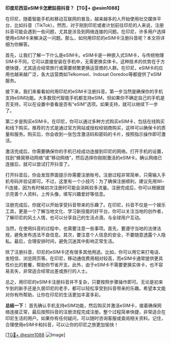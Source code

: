 **印度尼西亚eSIM卡怎麽註冊抖音？【TG💪+ @esim1088】**

在印尼，随着智能手机和移动互联网的普及，越来越多的人开始使用社交媒体平台，比如抖音（TikTok）。然而，对于刚到印尼或者计划前往印尼的人来说，注册抖音可能会遇到一些问题，尤其是涉及到网络连接的问题。在印尼，许多用户选择使用eSIM卡来解决这一问题。那么，如何用印尼的eSIM卡注册抖音呢？本文将详细为你解答。

首先，让我们了解一下什么是eSIM卡。eSIM卡是一种嵌入式SIM卡，与传统物理SIM卡不同，它可以直接安装在手机中，无需更换实体卡。这种技术的优势在于方便快捷，尤其适合经常旅行或需要频繁更换运营商的人群。在印尼，eSIM卡的应用也越来越广泛，各大运营商如Telkomsel、Indosat Ooredoo等都提供了eSIM服务。

接下来，我们来看看如何用印尼的eSIM卡注册抖音。第一步当然是确保你的手机支持eSIM功能。大多数现代智能手机都支持eSIM，但如果你不确定自己的手机是否支持，可以在设置中查看是否有“eSIM”选项。如果支持，就可以继续下一步了。

第二步是购买eSIM卡。在印尼，你可以通过多种方式购买eSIM卡，包括在线购买和线下购买。推荐的方式是通过官方网站或授权经销商购买，这样可以确保卡的质量和服务。购买后，你会收到一张包含激活码和密码的卡片，按照指示操作即可激活。

激活完成后，你需要确保你的手机已经成功连接到印尼的网络。打开手机的设置，找到“蜂窝移动网络”或“移动网络”，然后选择你刚刚激活的eSIM卡。确认网络已连接后，就可以尝试打开抖音了。

打开抖音后，你会发现界面提示你需要注册账号。注册过程非常简单，只需输入手机号码并验证即可。不过，这里有一个小技巧：为了确保注册顺利，建议先用Wi-Fi连接，因为有时候初次注册时可能会消耗较多流量。注册完成后，你可以根据提示完善个人资料，上传头像，填写兴趣爱好等信息。

注册完成后，你就可以开始享受抖音带来的乐趣了。在印尼，抖音不仅是一个娱乐工具，更是一个了解当地文化、学习新技能的好平台。你可以关注当地的创作者，了解印尼的风土人情，也可以分享自己的生活点滴，与全球用户互动。

当然，在使用抖音的过程中，也需要注意一些事项。首先，要遵守当地的法律法规，避免发布违法不良信息。其次，要注意个人信息的安全，不要随意透露个人隐私。最后，合理安排时间，避免沉迷其中影响正常生活。

除了注册抖音，印尼的eSIM卡还有很多其他用途。比如，你可以用它来打电话、发短信、浏览网页等。在印尼，移动通信费用相对较高，而eSIM卡通常提供更具性价比的套餐，帮助你节省开支。此外，由于eSIM卡不需要更换实体卡，也不容易丢失，非常适合经常出差或旅行的人士。

总之，用印尼的eSIM卡注册抖音并不复杂，只要按照步骤操作即可。无论是初来乍到的新手还是久居印尼的老手，都可以轻松享受到抖音带来的乐趣。希望本文能对你有所帮助，让你在印尼的生活更加丰富多彩。

**总结一下：** 首先确认手机支持eSIM功能，然后购买并激活eSIM卡，接着确保网络连接正常，最后按照抖音的注册流程完成注册。整个过程简单快捷，非常适合在印尼生活的用户。如果你有任何疑问，可以随时咨询客服或查阅相关资料。记住，合理使用eSIM卡和抖音，可以让你的印尼之旅更加愉快！

[[TG💪+ @esim1088](https://t.me/s/esim1088) ![Image](https://i.postimg.cc/4NQfJmqS/Snipaste-2025-05-13-00-14-12.png)]